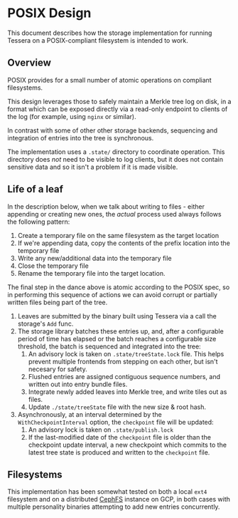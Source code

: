 # POSIX Design

This document describes how the storage implementation for running Tessera on a POSIX-compliant filesystem
is intended to work.

## Overview

POSIX provides for a small number of atomic operations on compliant filesystems.

This design leverages those to safely maintain a Merkle tree log on disk, in a format
which can be exposed directly via a read-only endpoint to clients of the log (for example,
using `nginx` or similar).

In contrast with some of other other storage backends, sequencing and integration of entries into
the tree is synchronous.

The implementation uses a `.state/` directory to coordinate operation.
This directory does _not_ need to be visible to log clients, but it does not contain sensitive
data and so it isn't a problem if it is made visible.

## Life of a leaf

In the description below, when we talk about writing to files - either appending or creating new ones,
the _actual_ process used always follows the following pattern:
1. Create a temporary file on the same filesystem as the target location
1. If we're appending data, copy the contents of the prefix location into the temporary file
1. Write any new/additional data into the temporary file
1. Close the temporary file
1. Rename the temporary file into the target location.

The final step in the dance above is atomic according to the POSIX spec, so in performing this sequence
of actions we can avoid corrupt or partially written files being part of the tree.

1. Leaves are submitted by the binary built using Tessera via a call the storage's `Add` func.
1. The storage library batches these entries up, and, after a configurable period of time has elapsed
   or the batch reaches a configurable size threshold, the batch is sequenced and integrated into the tree:
   1. An advisory lock is taken on `.state/treeState.lock` file.
      This helps prevent multiple frontends from stepping on each other, but isn't necesary for safety.
   1. Flushed entries are assigned contiguous sequence numbers, and written out into entry bundle files.
   1. Integrate newly added leaves into Merkle tree, and write tiles out as files.
   1. Update `./state/treeState` file with the new size & root hash.
1. Asynchronously, at an interval determined by the `WithCheckpointInterval` option, the `checkpoint` file
will be updated:
   1. An advisory lock is taken on `.state/publish.lock`
   1. If the last-modified date of the `checkpoint` file is older than the checkpoint update interval,
      a new checkpoint which commits to the latest tree state is produced and written to the `checkpoint`
      file.

## Filesystems

This implementation has been somewhat tested on both a local `ext4` filesystem and on a distributed
[CephFS](https://docs.ceph.com/en/reef/cephfs/) instance on GCP, in both cases with multiple
personality binaries attempting to add new entries concurrently.
